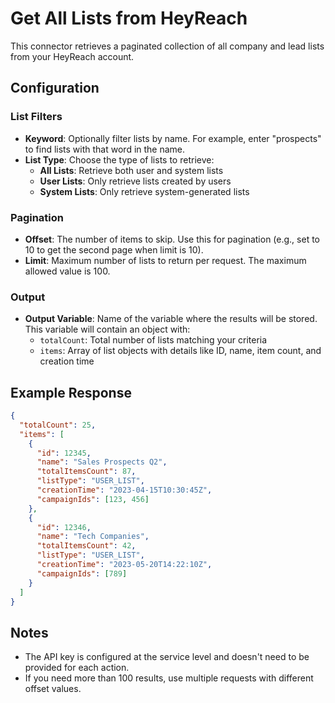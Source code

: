 # Get All Lists from HeyReach

This connector retrieves a paginated collection of all company and lead lists from your HeyReach account.

## Configuration

### List Filters

- **Keyword**: Optionally filter lists by name. For example, enter "prospects" to find lists with that word in the name.
- **List Type**: Choose the type of lists to retrieve:
  - **All Lists**: Retrieve both user and system lists
  - **User Lists**: Only retrieve lists created by users
  - **System Lists**: Only retrieve system-generated lists

### Pagination

- **Offset**: The number of items to skip. Use this for pagination (e.g., set to 10 to get the second page when limit is 10).
- **Limit**: Maximum number of lists to return per request. The maximum allowed value is 100.

### Output

- **Output Variable**: Name of the variable where the results will be stored. This variable will contain an object with:
  - `totalCount`: Total number of lists matching your criteria
  - `items`: Array of list objects with details like ID, name, item count, and creation time

## Example Response

```json
{
  "totalCount": 25,
  "items": [
    {
      "id": 12345,
      "name": "Sales Prospects Q2",
      "totalItemsCount": 87,
      "listType": "USER_LIST",
      "creationTime": "2023-04-15T10:30:45Z",
      "campaignIds": [123, 456]
    },
    {
      "id": 12346,
      "name": "Tech Companies",
      "totalItemsCount": 42,
      "listType": "USER_LIST",
      "creationTime": "2023-05-20T14:22:10Z",
      "campaignIds": [789]
    }
  ]
}
```

## Notes

- The API key is configured at the service level and doesn't need to be provided for each action.
- If you need more than 100 results, use multiple requests with different offset values.